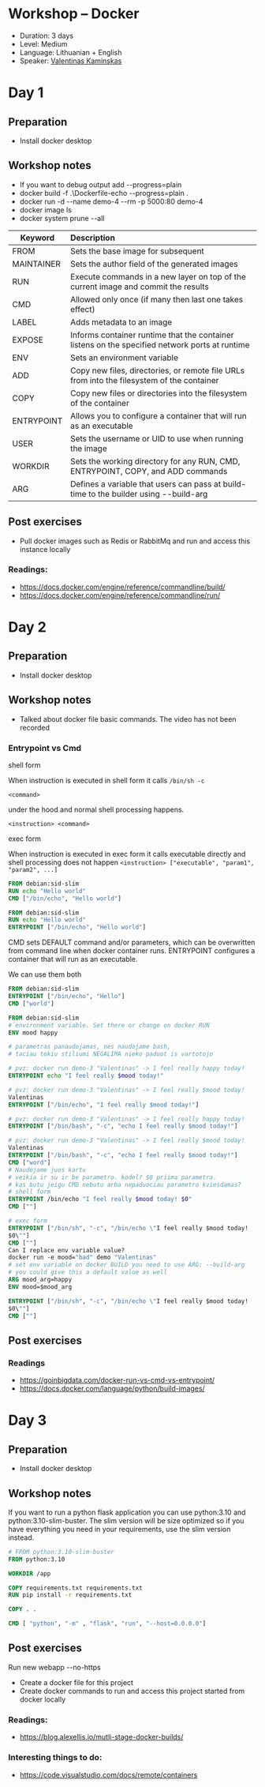 # Workshop – Docker
* Duration: 3 days
* Level: Medium
* Language: Lithuanian + English
* Speaker: [Valentinas Kaminskas](https://github.com/valentk777)


# Day 1

## Preparation
* Install docker desktop

## Workshop notes
* If you want to debug output add --progress=plain
* docker build -f .\Dockerfile-echo --progress=plain .
* docker run -d --name demo-4 --rm -p 5000:80 demo-4
* docker image ls
* docker system prune --all

| Keyword    |      Description                                                                                 | 
|------------|:-------------------------------------------------------------------------------------------------|
| FROM       |Sets the base image for subsequent                                                                |
| MAINTAINER |Sets the author field of the generated images                                                     |
| RUN        |Execute commands in a new layer on top of the current image and commit the results                |
| CMD        |Allowed only once (if many then last one takes effect)                                            |
| LABEL      |Adds metadata to an image                                                                         |
| EXPOSE     |Informs container runtime that the container listens on the specified network ports at runtime    |
| ENV        |Sets an environment variable                                                                      |
| ADD        |Copy new files, directories, or remote file URLs from into the filesystem of the container        |
| COPY       |Copy new files or directories into the filesystem of the container                                |
| ENTRYPOINT |Allows you to configure a container that will run as an executable                                |
| USER       |Sets the username or UID to use when running the image                                            |
| WORKDIR    |Sets the working directory for any RUN, CMD, ENTRYPOINT, COPY, and ADD commands                   |
| ARG        |Defines a variable that users can pass at build-time to the builder using --build-arg             |

## Post exercises
* Pull docker images such as Redis or RabbitMq and run and access this instance locally

### Readings:
* https://docs.docker.com/engine/reference/commandline/build/
* https://docs.docker.com/engine/reference/commandline/run/


# Day 2

## Preparation
* Install docker desktop

## Workshop notes
* Talked about docker file basic commands. The video has not been recorded

### Entrypoint vs Cmd

shell form

When instruction is executed in shell form it calls `/bin/sh -c`

`<command>`

under the hood and normal shell processing happens.

`<instruction> <command>`

exec form

When instruction is executed in exec form it calls executable
directly and shell processing does not happen
`<instruction> ["executable", "param1", "param2", ...]`

```dockerfile
FROM debian:sid-slim
RUN echo "Hello world"
CMD ["/bin/echo", "Hello world"]
```
```dockerfile
FROM debian:sid-slim
RUN echo "Hello world"
ENTRYPOINT ["/bin/echo", "Hello world"]
```
CMD sets DEFAULT command and/or parameters, which can be overwritten from command line when docker container runs.
ENTRYPOINT configures a container that will run as an executable.

We can use them both
```dockerfile
FROM debian:sid-slim
ENTRYPOINT ["/bin/echo", "Hello"]
CMD ["world"]
```

```dockerfile
FROM debian:sid-slim
# environment variable. Set there or change on docker RUN
ENV mood happy

# parametras panaudojamas, nes naudojame bash,
# taciau tokiu stiliumi NEGALIMA nieko paduot is vartotojo

# pvz: docker run demo-3 "Valentinas" -> I feel really happy today!
ENTRYPOINT echo "I feel really $mood today!"

# pvz: docker run demo-3 "Valentinas" -> I feel really $mood today!
Valentinas
ENTRYPOINT ["/bin/echo", "I feel really $mood today!"]

# pvz: docker run demo-3 "Valentinas" -> I feel really happy today!
ENTRYPOINT ["/bin/bash", "-c", "echo I feel really $mood today!"]

# pvz: docker run demo-3 "Valentinas" -> I feel really $mood today!
Valentinas
ENTRYPOINT ["/bin/bash", "-c", "echo I feel really $mood today!"]
CMD ["word"]
# Naudojame juos kartu
# veikia ir su ir be parametro. kodel? $0 priima parametra.
# kas butu jeigu CMD nebutu arba nepaduociau parametro kviesdamas?
# shell form
ENTRYPOINT /bin/echo "I feel really $mood today! $0"
CMD [""]

# exec form
ENTRYPOINT ["/bin/sh", "-c", "/bin/echo \"I feel really $mood today!
$0\""]
CMD [""]
Can I replace env variable value?
docker run -e mood="bad" demo "Valentinas"
# set env variable on docker BUILD you need to use ARG: --build-arg
# you could give this a default value as well
ARG mood_arg=happy
ENV mood=$mood_arg

ENTRYPOINT ["/bin/sh", "-c", "/bin/echo \"I feel really $mood today!
$0\""]
CMD [""]
```
## Post exercises
### Readings
* https://goinbigdata.com/docker-run-vs-cmd-vs-entrypoint/
* https://docs.docker.com/language/python/build-images/



# Day 3

## Preparation
* Install docker desktop

## Workshop notes
If you want to run a python flask application you can use python:3.10 and python:3.10-slim-buster. The slim version will be size
optimized so if you have everything you need in your requirements, use the slim version instead.

```dockerfile
# FROM python:3.10-slim-buster
FROM python:3.10

WORKDIR /app

COPY requirements.txt requirements.txt
RUN pip install -r requirements.txt

COPY . .

CMD [ "python", "-m" , "flask", "run", "--host=0.0.0.0"]
```

## Post exercises
Run new webapp --no-https
* Create a docker file for this project
* Create docker commands to run and access this project started from docker locally
### Readings:
* https://blog.alexellis.io/mutli-stage-docker-builds/
### Interesting things to do:
* https://code.visualstudio.com/docs/remote/containers
